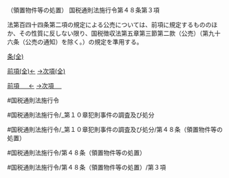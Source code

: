 （領置物件等の処置）
国税通則法施行令第４８条第３項

法第百四十四条第二項の規定による公売については、前項に規定するもののほか、その性質に反しない限り、国税徴収法第五章第三節第二款（公売）（第九十六条（公売の通知）を除く。）の規定を準用する。

[条(全)](国税通則法施行＿令＿第４８条_.md)

[前項(全)←](国税通則法施行＿令＿第４８条第２項_.md)    [→次項(全)](国税通則法施行＿令＿第４８条第４項_.md)

[前項 　 ←](国税通則法施行＿令＿第４８条第２項.md)    [→次項 　 ](国税通則法施行＿令＿第４８条第４項.md)



#国税通則法施行令

#国税通則法施行令/_第１０章犯則事件の調査及び処分

#国税通則法施行令/_第１０章犯則事件の調査及び処分/第４８条（領置物件等の処置）

#国税通則法施行令/第４８条（領置物件等の処置）

#国税通則法施行令/第４８条（領置物件等の処置）/第３項

